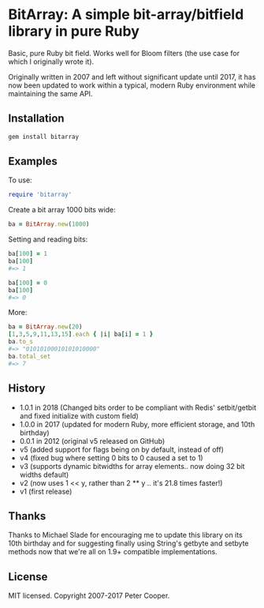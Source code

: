 # BitArray: A simple bit-array/bitfield library in pure Ruby

Basic, pure Ruby bit field. Works well for Bloom filters (the use case for which I originally wrote it).

Originally written in 2007 and left without significant update until 2017, it has now been updated to work within a typical, modern Ruby environment while maintaining the same API.

## Installation

```ruby
gem install bitarray
```

## Examples

To use:

```ruby
require 'bitarray'
```

Create a bit array 1000 bits wide:

```ruby
ba = BitArray.new(1000)
```

Setting and reading bits:

```ruby
ba[100] = 1
ba[100]
#=> 1

ba[100] = 0
ba[100]
#=> 0
```

More:

```ruby
ba = BitArray.new(20)
[1,3,5,9,11,13,15].each { |i| ba[i] = 1 }
ba.to_s
#=> "01010100010101010000"
ba.total_set
#=> 7
```

## History
- 1.0.1 in 2018 (Changed bits order to be compliant with Redis' setbit/getbit and fixed initialize with custom field)
- 1.0.0 in 2017 (updated for modern Ruby, more efficient storage, and 10th birthday)
- 0.0.1 in 2012 (original v5 released on GitHub)
- v5 (added support for flags being on by default, instead of off)
- v4 (fixed bug where setting 0 bits to 0 caused a set to 1)
- v3 (supports dynamic bitwidths for array elements.. now doing 32 bit widths default)
- v2 (now uses 1 << y, rather than 2 ** y .. it's 21.8 times faster!)
- v1 (first release)

## Thanks

Thanks to Michael Slade for encouraging me to update this library on its 10th birthday and for suggesting finally using String's getbyte and setbyte methods now that we're all on 1.9+ compatible implementations.

## License

MIT licensed. Copyright 2007-2017 Peter Cooper.
